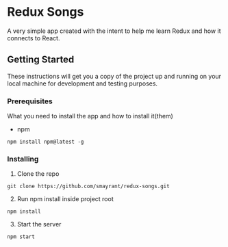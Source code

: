 # Redux Songs

A very simple app created with the intent to help me learn Redux and how it connects to React.

## Getting Started
These instructions will get you a copy of the project up and running on your local machine for development and testing purposes. 

### Prerequisites

What you need to install the app and how to install it(them)

- npm

```
npm install npm@latest -g
```

### Installing

1. Clone the repo

```
git clone https://github.com/smayrant/redux-songs.git
```

2. Run npm install inside project root 

```
npm install 
```

3. Start the server

```
npm start
```
